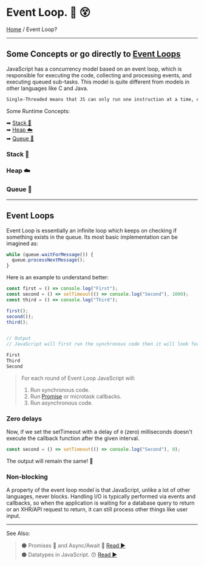 # Event Loop. 🔁 😵

[Home](../README.md) / Event Loop?

---

## Some Concepts or go directly to [Event Loops](#event-loops)

JavaScript has a concurrency model based on an event loop, which is responsible for executing the code, collecting and processing events, and executing queued sub-tasks. This model is quite different from models in other languages like C and Java.

```md
Single-Threaded means that JS can only run one instruction at a time, even if your CPU has multiple cores and available threads.
```

Some Runtime Concepts:

➡ [Stack 🍔](#stack-)  
➡ [Heap ☁️](#heap-)  
➡ [Queue 🍞](#queue-)

### Stack 🍔

### Heap ☁️

### Queue 🍞

---

## Event Loops

Event Loop is essentially an infinite loop which keeps on checking if something exists in the queue. Its most basic implementation can be imagined as:

```js
while (queue.waitForMessage()) {
  queue.processNextMessage();
}
```

Here is an example to understand better:

```js
const first = () => console.log("First");
const second = () => setTimeout(() => console.log("Second"), 1000);
const third = () => console.log("Third");

first();
second());
third();


// Output
// JavaScript will first run the synchronous code then it will look for messages in the queue.

First
Third
Second
```

> For each round of Event Loop JavaScript will:
>
> 1.  Run synchronous code.
> 2.  Run [Promise](/promises.md) or microtask callbacks.
> 3.  Run asynchronous code.

### Zero delays

Now, if we set the setTimeout with a delay of `0` (zero) milliseconds doesn't execute the callback function after the given interval.

```js
const second = () => setTimeout(() => console.log("Second"), 0);
```

The output will remain the same! 🤯

### Non-blocking

A property of the event loop model is that JavaScript, unlike a lot of other languages, never blocks. Handling I/O is typically performed via events and callbacks, so when the application is waiting for a database query to return or an XHR/API request to return, it can still process other things like user input.

---

See Also:

> ⚫ Promises 🤝 and Async/Await 🤯 [ Read ▶ ](/promises.md)  
> ⚫ Datatypes in JavaScript. 😙 [ Read ▶ ](/notes/datatypes-in-javascript.md)
